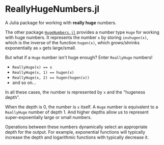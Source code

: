 # ReallyHugeNumbers.jl

A Julia package for working with **really huge** numbers.

The other package [`HugeNumbers.jl`](https://github.com/cjdoris/HugeNumbers.jl) provides a
number type `Huge` for working with huge numbers. It represents the number `x` by storing
`invhugen(x)`, which is the inverse of the function `hugen(x)`, which grows/shrinks
exponentially as `x` gets large/small.

But what if a `Huge` number isn't huge enough? Enter `ReallyHuge` numbers!

- `ReallyHuge(x) == x`
- `ReallyHuge(x, 1) == hugen(x)`
- `ReallyHuge(x, 2) == hugen(hugen(x))`
- and so on...

In all these cases, the number is represented by `x` and the "hugeness depth".

When the depth is 0, the number is `x` itself. A `Huge` number is equivalent to a
`ReallyHuge` number of depth 1. And higher depths allow us to represent super-expoentially
large or small numbers.

Operations between these numbers dynamically select an appropriate depth for the output.
For example, exponential functions will typically increase the depth and logarithmic
functions with typically decrease it.
